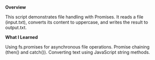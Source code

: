 **Overview**

This script demonstrates file handling with Promises. It reads a file (input.txt), converts its content to uppercase, and writes the result to output.txt.

**What I Learned**

Using fs.promises for asynchronous file operations.
Promise chaining (then() and catch()).
Converting text using JavaScript string methods.
